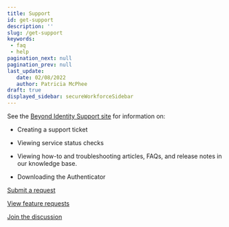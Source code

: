 ```yaml
---
title: Support
id: get-support
description: ''
slug: /get-support 
keywords: 
 - faq
 - help
pagination_next: null
pagination_prev: null
last_update: 
   date: 02/08/2022
   author: Patricia McPhee
draft: true
displayed_sidebar: secureWorkforceSidebar
---
```



See the [Beyond Identity Support site](https://www.beyondidentity.com/support) for information on:

*	Creating a support ticket 

*	Viewing service status checks

*	Viewing how-to and troubleshooting articles, FAQs, and release notes in our knowledge base.

*	Downloading the Authenticator

[Submit a request](https://support.beyondidentity.com/hc/en-us/requests/new)

[View feature requests](https://support.beyondidentity.com/hc/en-us/community/topics/4410556274327-Feature-Requests)

[Join the discussion](https://support.beyondidentity.com/hc/en-us/community/topics/4410556272919-General-Discussion)


